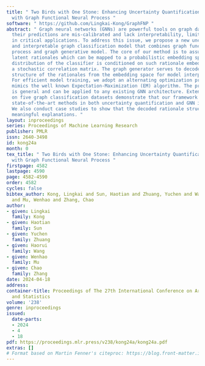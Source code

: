 ```yaml
---
title: " Two Birds with One Stone: Enhancing Uncertainty Quantification and Interpretability
  with Graph Functional Neural Process "
software: " https://github.com/Lingkai-Kong/GraphFNP "
abstract: " Graph neural networks (GNNs) are powerful tools on graph data. However,
  their predictions are mis-calibrated and lack interpretability, limiting their adoption
  in critical applications. To address this issue, we propose a new uncertainty-aware
  and interpretable graph classification model that combines graph functional neural
  process and graph generative model. The core of our method is to assume a set of
  latent rationales which can be mapped to a probabilistic embedding space; the predictive
  distribution of the classifier is conditioned on such rationale embeddings by learning
  a stochastic correlation matrix. The graph generator serves to decode the graph
  structure of the rationales from the embedding space for model interpretability.
  For efficient model training, we adopt an alternating optimization procedure which
  mimics the well known Expectation-Maximization (EM) algorithm. The proposed method
  is general and can be applied to any existing GNN architecture. Extensive experiments
  on five graph classification datasets demonstrate that our framework outperforms
  state-of-the-art methods in both uncertainty quantification and GNN interpretability.
  We also conduct case studies to show that the decoded rationale structure can provide
  meaningful explanations. "
layout: inproceedings
series: Proceedings of Machine Learning Research
publisher: PMLR
issn: 2640-3498
id: kong24a
month: 0
tex_title: " Two Birds with One Stone: Enhancing Uncertainty Quantification and Interpretability
  with Graph Functional Neural Process "
firstpage: 4582
lastpage: 4590
page: 4582-4590
order: 4582
cycles: false
bibtex_author: Kong, Lingkai and Sun, Haotian and Zhuang, Yuchen and Wang, Haorui
  and Mu, Wenhao and Zhang, Chao
author:
- given: Lingkai
  family: Kong
- given: Haotian
  family: Sun
- given: Yuchen
  family: Zhuang
- given: Haorui
  family: Wang
- given: Wenhao
  family: Mu
- given: Chao
  family: Zhang
date: 2024-04-18
address:
container-title: Proceedings of The 27th International Conference on Artificial Intelligence
  and Statistics
volume: '238'
genre: inproceedings
issued:
  date-parts:
  - 2024
  - 4
  - 18
pdf: https://proceedings.mlr.press/v238/kong24a/kong24a.pdf
extras: []
# Format based on Martin Fenner's citeproc: https://blog.front-matter.io/posts/citeproc-yaml-for-bibliographies/
---
```

